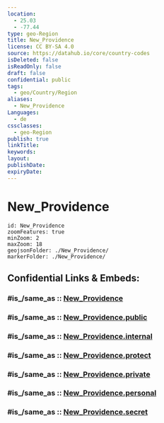 ```yaml
---
location:
  - 25.03
  - -77.44
type: geo-Region
title: New_Providence
license: CC BY-SA 4.0
source: https://datahub.io/core/country-codes
isDeleted: false
isReadOnly: false
draft: false
confidential: public
tags:
  - geo/Country/Region
aliases:
  - New_Providence
Languages:
  - de
cssclasses:
  - geo-Region
publish: true
linkTitle:
keywords:
layout:
publishDate:
expiryDate:
---
```


# New_Providence

```leaflet
id: New_Providence
zoomFeatures: true 
minZoom: 2 
maxZoom: 18
geojsonFolder: ./New_Providence/
markerFolder: ./New_Providence/
```


## Confidential Links & Embeds: 

### #is_/same_as :: [New_Providence](/_Standards/Earth/Continent/America~Caribbean/Bahamas/Districts~Bahamas/New_Providence.md) 

### #is_/same_as :: [New_Providence.public](/_public/Earth/Continent/America~Caribbean/Bahamas/Districts~Bahamas/New_Providence.public.md) 

### #is_/same_as :: [New_Providence.internal](/_internal/Earth/Continent/America~Caribbean/Bahamas/Districts~Bahamas/New_Providence.internal.md) 

### #is_/same_as :: [New_Providence.protect](/_protect/Earth/Continent/America~Caribbean/Bahamas/Districts~Bahamas/New_Providence.protect.md) 

### #is_/same_as :: [New_Providence.private](/_private/Earth/Continent/America~Caribbean/Bahamas/Districts~Bahamas/New_Providence.private.md) 

### #is_/same_as :: [New_Providence.personal](/_personal/Earth/Continent/America~Caribbean/Bahamas/Districts~Bahamas/New_Providence.personal.md) 

### #is_/same_as :: [New_Providence.secret](/_secret/Earth/Continent/America~Caribbean/Bahamas/Districts~Bahamas/New_Providence.secret.md)

